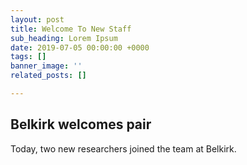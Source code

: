 ```yaml
---
layout: post
title: Welcome To New Staff
sub_heading: Lorem Ipsum
date: 2019-07-05 00:00:00 +0000
tags: []
banner_image: ''
related_posts: []

---
```

## Belkirk welcomes pair

Today, two new researchers joined the team at Belkirk.